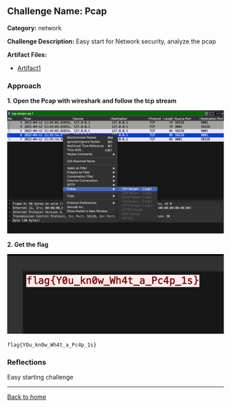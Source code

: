 ## Challenge Name: Pcap
**Category:** network


**Challenge Description:**
Easy start for Network security, analyze the pcap

**Artifact Files:**
* [Artifact1](/olicyber-training/network/01-Pcap/artifacts/nw-intro01.pcap)

### Approach

**1. Open the Pcap with wireshark and follow the tcp stream**

![img](</olicyber-training/network/01-Pcap/images/n01-01.png>)

**2. Get the flag**

![img](</olicyber-training/network/01-Pcap/images/n01-02.png>)

```
flag{YOu_kn0w_Wh4t_a_Pc4p_1s}
```


### Reflections
Easy starting challenge
  

---
<a href="/olicyber-training/main.md" class="btn">Back to home</a>
